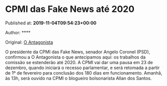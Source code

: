 
# CPMI das Fake News até 2020

Published at: **2019-11-04T09:54:23+00:00**

Author: ****

Original: [O Antagonista](https://www.oantagonista.com/brasil/cpmi-das-fake-news-ate-2020/)

O presidente da CPMI das Fake News, senador Angelo Coronel (PSD), confirmou a O Antagonista o que antecipamos aqui: os trabalhos da comissão se estenderão até 2020.
A CPMI vai dar uma pausa em 23 de dezembro, quando iniciará o recesso parlamentar, e será retomada a partir de 1º de fevereiro para conclusão dos 180 dias em funcionamento.
Amanhã, às 13h, será ouvido na CPMI o blogueiro bolsonarista Allan dos Santos.
